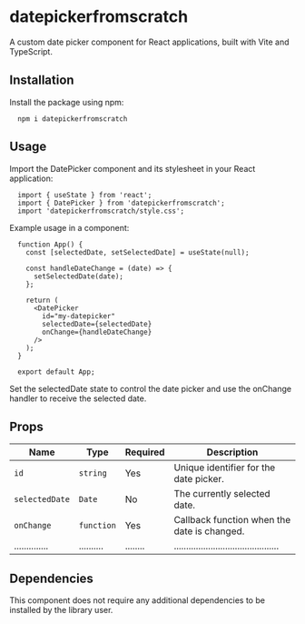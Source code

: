 # datepickerfromscratch

A custom date picker component for React applications, built with Vite and TypeScript.

## Installation

Install the package using npm:

```
  npm i datepickerfromscratch
```

## Usage

Import the DatePicker component and its stylesheet in your React application:

```
  import { useState } from 'react';
  import { DatePicker } from 'datepickerfromscratch';
  import 'datepickerfromscratch/style.css';
````

Example usage in a component:

```
  function App() {
    const [selectedDate, setSelectedDate] = useState(null);

    const handleDateChange = (date) => {
      setSelectedDate(date);
    };

    return (
      <DatePicker
        id="my-datepicker"
        selectedDate={selectedDate}
        onChange={handleDateChange}
      />
    );
  }

  export default App;
```

Set the selectedDate state to control the date picker and use the onChange handler to receive the selected date.

## Props

| Name           | Type       | Required | Description                                 |
|----------------|------------|----------|---------------------------------------------|
| `id`           | `string`   | Yes      | Unique identifier for the date picker.      |
| `selectedDate` | `Date`     | No       | The currently selected date.                |
| `onChange`     | `function` | Yes      | Callback function when the date is changed. |
| .............. | .......... | ........ | ........................................... |


## Dependencies

This component does not require any additional dependencies to be installed by the library user.